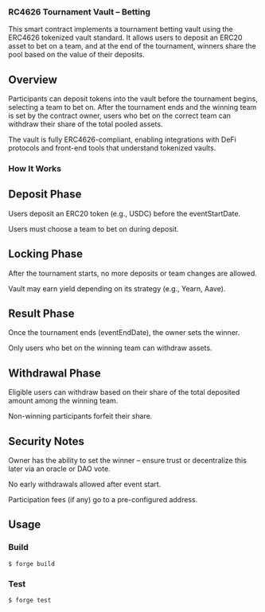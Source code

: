 ### RC4626 Tournament Vault – Betting
This smart contract implements a tournament betting vault using the ERC4626 tokenized vault standard. It allows users to deposit an ERC20 asset to bet on a team, and at the end of the tournament, winners share the pool based on the value of their deposits.

## Overview
Participants can deposit tokens into the vault before the tournament begins, selecting a team to bet on. After the tournament ends and the winning team is set by the contract owner, users who bet on the correct team can withdraw their share of the total pooled assets.

The vault is fully ERC4626-compliant, enabling integrations with DeFi protocols and front-end tools that understand tokenized vaults.

### How It Works
## Deposit Phase
Users deposit an ERC20 token (e.g., USDC) before the eventStartDate.

Users must choose a team to bet on during deposit.

## Locking Phase
After the tournament starts, no more deposits or team changes are allowed.

Vault may earn yield depending on its strategy (e.g., Yearn, Aave).

## Result Phase
Once the tournament ends (eventEndDate), the owner sets the winner.

Only users who bet on the winning team can withdraw assets.

## Withdrawal Phase
Eligible users can withdraw based on their share of the total deposited amount among the winning team.

Non-winning participants forfeit their share.

## Security Notes
Owner has the ability to set the winner – ensure trust or decentralize this later via an oracle or DAO vote.

No early withdrawals allowed after event start.

Participation fees (if any) go to a pre-configured address.

## Usage

### Build

```shell
$ forge build
```

### Test

```shell
$ forge test
```
